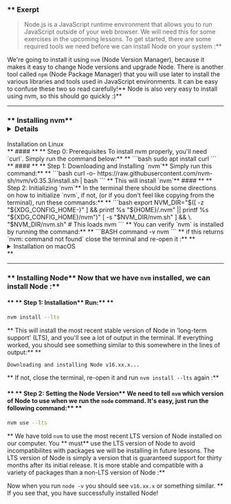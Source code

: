 ### ** Exerpt
>Node.js is a JavaScript runtime environment that allows you to run JavaScript outside of your web browser. We will need this for some exercises in the upcoming lessons. To get started, there are some required tools we need before we can install Node on your system :**

We're going to install it using `nvm` (Node Version Manager), because it makes it easy to change Node versions and upgrade Node. There is another tool called `npm` (Node Package Manager) that you will use later to install the various libraries and tools used in JavaScript environments. It can be easy to confuse these two so read carefully!** Node is also very easy to install using nvm, so this should go quickly :)** 

---


### ** Installing nvm** <details markdown="block">
  <summary class="dropDown-header">Installation on Linux</summary>** #### ** ** Step 0: Prerequisites 
To install nvm properly, you'll need `curl`. Simply run the command below:** ** 
```bash
sudo apt install curl
``` ** #### ** ** Step 1: Downloading and Installing `nvm`** Simply run this command:** ** 
```bash
curl -o- https://raw.githubusercontent.com/nvm-sh/nvm/v0.35.3/install.sh | bash
```
** This will install `nvm`** #### ** ** Step 2: Initializing `nvm`** In the terminal there should be some directions on how to initialize `nvm`, if not, (or if you don't feel like copying from the terminal), run these commands:** ** 
```bash
export NVM_DIR="$([ -z "${XDG_CONFIG_HOME-}" ] && printf %s "${HOME}/.nvm" || printf %s "${XDG_CONFIG_HOME}/nvm")"
[ -s "$NVM_DIR/nvm.sh" ] && \. "$NVM_DIR/nvm.sh" # This loads nvm
```
** You can verify `nvm` is installed by running the command:** ** 
```BASH
command -v nvm
```
** if this returns `nvm: command not found` close the terminal and re-open it :**

</details>** <details markdown="block">
  <summary class="dropDown-header">Installation on macOS</summary>
  <br/>
  
On macOS 10.15 and above, the default shell is now zsh. During installation, nvm will look for a `.zshrc` file in your user home directory. By default, this file does not exist so we need to create it :**

To create the `.zshrc` file and start the nvm installation, run the following commands:** ** 
```bash
touch ~/.zshrc
```
** ```bash
curl -o- https://raw.githubusercontent.com/nvm-sh/nvm/v0.35.3/install.sh | bash
```
** Restart your terminal, or copy and paste the following into your terminal and press enter: ** ```bash
export NVM_DIR="$HOME/.nvm"
[ -s "$NVM_DIR/nvm.sh" ] && \. "$NVM_DIR/nvm.sh" # This loads nvm
[ -s "$NVM_DIR/bash_completion" ] && \. "$NVM_DIR/bash_completion" # This loads nvm bash_completion
```
** Test your nvm installation by running:** ** 
```bash
nvm --version.
```
** For more information, view [NVM's github documentation](https://github.com/nvm-sh/nvm#installation-and-update) :**

</details>** 

---


### ** Installing Node** Now that we have `nvm` installed, we can install Node :**


#### ** ** Step 1: Installation** Run:** ** 
```bash
nvm install --lts
```
** This will install the most recent stable version of Node in 'long-term support' (LTS), and you'll see a lot of output in the terminal. If everything worked, you should see something similar to this somewhere in the lines of output:** ** 
```bash
Downloading and installing Node v16.xx.x...
```
** If not, close the terminal, re-open it and run `nvm install --lts` again :**


#### ** ** Step 2: Setting the Node Version** We need to tell `nvm` which version of Node to use when we run the `node` command. It's easy, just run the following command:** ** 
```bash
nvm use --lts
```
** We have told `nvm` to use the most recent LTS version of Node installed on our computer. You ** must**  use the LTS version of Node to avoid incompatibilites with packages we will be installing in future lessons. The LTS version of Node is simply a version that is guaranteed support for thirty months after its initial release. It is more stable and compatible with a variety of packages than a non-LTS version of Node :**

Now when you run `node -v` you should see `v16.xx.x` or something similar. ** If you see that, you have successfully installed Node!
